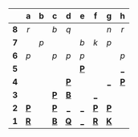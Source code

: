 |     |  a  |  b  |  c  |  d  |  e  |  f  |  g  |  h  |
|:---:|:---:|:---:|:---:|:---:|:---:|:---:|:---:|:---:|
|  **8**  |  _r_  |     |  _b_  |  _q_  |     |     |  _n_  |  _r_  |
|  **7**  |     |  _p_  |     |     |  _b_  |  _k_  |  _p_  |     |
|  **6**  |  _p_  |     |  _p_  |  _p_  |  _p_  |     |     |  _p_  |
|  **5**  |     |     |     |     |  [**P**](http://localhost:8080/api/chess/select?square=e5)  |     |     |  [_](http://localhost:8080/api/chess/play?move=d1h5)  |
|  **4**  |     |     |     |  [**P**](http://localhost:8080/api/chess/select?square=d4)  |     |     |  [_](http://localhost:8080/api/chess/play?move=d1g4)  |  [**P**](http://localhost:8080/api/chess/select?square=h4)  |
|  **3**  |     |     |  [**P**](http://localhost:8080/api/chess/select?square=c3)  |  [**B**](http://localhost:8080/api/chess/select?square=d3)  |     |  [_](http://localhost:8080/api/chess/play?move=d1f3)  |     |     |
|  **2**  |  [**P**](http://localhost:8080/api/chess/select?square=a2)  |     |  [**P**](https://github.com/grim-kalman)  |  [_](http://localhost:8080/api/chess/play?move=d1d2)  |  [_](http://localhost:8080/api/chess/play?move=d1e2)  |  [**P**](http://localhost:8080/api/chess/select?square=f2)  |  [**P**](http://localhost:8080/api/chess/select?square=g2)  |     |
|  **1**  |  [**R**](http://localhost:8080/api/chess/select?square=a1)  |     |  [**B**](http://localhost:8080/api/chess/select?square=c1)  |  [**Q**](http://localhost:8080/api/chess/select?square=d1)  |  [_](http://localhost:8080/api/chess/play?move=d1e1)  |  [**R**](http://localhost:8080/api/chess/select?square=f1)  |  [**K**](http://localhost:8080/api/chess/select?square=g1)  |     |
